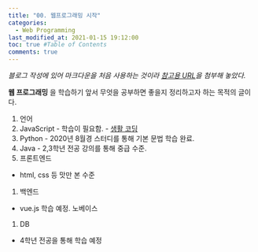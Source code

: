 ```yaml
---
title: "00. 웹프로그래밍 시작"
categories: 
  - Web Programming
last_modified_at: 2021-01-15 19:12:00
toc: true #Table of Contents
comments: true
---
```

[참고용 URL]:https://heropy.blog/2017/09/30/markdown/ "마크다운 문법"

_블로그 작성에 있어 마크다운을 처음 사용하는 것이라 [참고용 URL]을 첨부해 놓았다._


__웹 프로그래밍__ 을 학습하기 앞서 무엇을 공부하면 좋을지 정리하고자 하는 목적의 글이다.

1. 언어
  1. JavaScript
    - 학습이 필요함.
    - [생활 코딩](https://www.youtube.com/watch?v=uWbCJGSeqlY&list=PLuHgQVnccGMA4uSig3hCjl7wTDeyIeZVU&index=3)
  1. Python
    - 2020년 8월경 스터디를 통해 기본 문법 학습 완료.
  1. Java
    - 2,3학년 전공 강의를 통해 중급 수준.
1. 프론트엔드
  - html, css 등 맛만 본 수준
1. 백엔드
  - vue.js 학습 예정. 노베이스
1. DB
  - 4학년 전공을 통해 학습 예정



